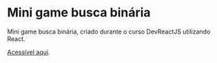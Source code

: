# Mini game busca binária

Mini game busca binária, criado durante o curso DevReactJS utilizando React.

[Acessível aqui](https://busca-binaria-react.herokuapp.com/).
